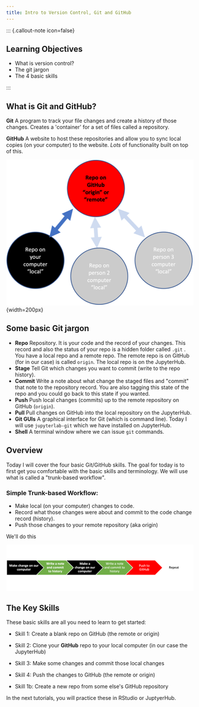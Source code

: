 ```yaml
---
title: Intro to Version Control, Git and GitHub
---
```


::: {.callout-note icon=false}

## Learning Objectives

-   What is version control?
-   The git jargon
-   The 4 basic skills

:::


## What is Git and GitHub?

**Git** A program to track your file changes and create a history of those changes. Creates a 'container' for a set of files called a repository.

**GitHub** A website to host these repositories and allow you to sync local copies (on your computer) to the website. *Lots* of functionality built on top of this.

![](img/git-repo-structure.png){width=200px}

## Some basic Git jargon

* **Repo** Repository. It is your code and the record of your changes. This record and also the status of your repo is a hidden folder called `.git` . You have a local repo and a remote repo. The remote repo is on GitHub (for in our case) is called `origin`. The local repo is on the JupyterHub.
* **Stage** Tell Git which changes you want to commit (write to the repo history).
* **Commit** Write a note about what change the staged files and "commit" that note to the repository record. You are also tagging this state of the repo and you could go back to this state if you wanted.
* **Push** Push local changes (commits) up to the remote repository on GitHub (`origin`).
* **Pull** Pull changes on GitHub into the local repository on the JupyterHub.
* **Git GUIs** A graphical interface for Git (which is command line). Today I will use `jupyterlab-git` which we have installed on JupyterHub.
* **Shell** A terminal window where we can issue `git` commands.


## Overview

Today I will cover the four basic Git/GitHub skills. The goal for today is to first get you comfortable with the basic skills and terminology. We will use what is called a  "trunk-based workflow".

### Simple Trunk-based Workflow:

* Make local (on your computer) changes to code.
* Record what those changes were about and commit to the code change record (history).
* Push those changes to your remote repository (aka origin)

We'll do this

![](./img/git-linear-flow-2.png)

## The Key Skills

These basic skills are all you need to learn to get started:

* Skill 1: Create a blank repo on GitHub (the remote or origin)
* Skill 2: Clone your **GitHub** repo to your local computer (in our case the JupyterHub)
* Skill 3: Make some changes and commit those local changes
* Skill 4: Push the changes to GitHub (the remote or origin)

* Skill 1b: Create a new repo from some else's GitHub repository

In the next tutorials, you will practice these in RStudio or JuptyerHub.


